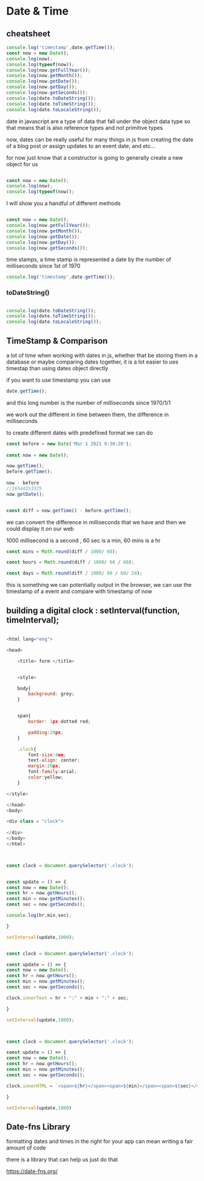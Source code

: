 

# Date & Time 


## cheatsheet 

```javascript 
console.log('timestamp',date.getTime());
const now = new Date();
console.log(now);
console.log(typeof(now));
console.log(now.getFullYear());
console.log(now.getMonth());
console.log(now.getDate());
console.log(now.getDay());
console.log(now.getSeconds());
console.log(date.toDateString());
console.log(date.toTimeString());
console.log(date.toLocaleString());

```


date in javascript are a type of data that fall under the object data type so that means that is also reference types and not primitive types 

now, dates can be really useful for many things in js from creating the date of a blog post or assign updates to an event date, and etc...

for now just know that a constructor is going to generally create a new object for us 

```javascript 

const now = new Date();
console.log(now);
console.log(typeof(now));

```
I will show you a handful of different methods 
```javascript 

const now = new Date();
console.log(now.getFullYear());
console.log(now.getMonth());
console.log(now.getDate());
console.log(now.getDay());
console.log(now.getSeconds());

```



time stamps, a time stamp is represented a date by the number of milliseconds since 1st of 1970




```javascript 
console.log('timestamp',date.getTime());

```

### toDateString() 

```javascript 

console.log(date.toDateString());
console.log(date.toTimeString());
console.log(date.toLocaleString());

```




## TimeStamp & Comparison 

a lot of time when working with dates in js, whether that be storing them in a database or maybe comparing dates together, it is a lot easier to ues timestap than using dates object directly 


if you want to use timestamp you can use 

```javascript 
date.getTime();

```
and this long number is the number of milliseconds since 1970/1/1 

we work out the different in time between them, the difference in milliseconds 


to create different dates with predefined format we can do 

```javascript 
const before = new Date('Mar 1 2021 9:30:20');
 
const now = new Date();

now.getTime();
before.getTime();
 
now - before
//16544353325
now.getDate();


const diff = now.getTime() - before.getTime();

```

we can convert the difference in milliseconds that we have and then we could display it on our web 


1000 millisecond is a second , 60 sec is a min, 60 mins is a hr

```javascript 
const mins = Math.round(diff / 1000/ 60);

const hours = Math.round(diff / 1000/ 60 / 60);

const days = Math.round(diff / 1000/ 60 / 60/ 24);


``` 

this is something we can potentially output in the browser, we can use the timestamp of a event and compare with timestamp of now 





## building a digital clock : setInterval(function, timeInterval);

```javascript 

<html lang="eng">

<head>

	<title> form </title>


	<style>

	body{
		background: grey;
	}


	span{
		border: 1px dotted red;

		padding:20px;
	}

	.clock{
		font-size:4em;
		text-align: center;
		margin:20px;
		font-family:arial;
		color:yellow;
	}

</style>

</head>
<body>

<div class = "clock">
 
</div>
</body>
</html>



const clock = document.querySelector('.clock');


const update = () => {
const now = new Date();
const hr = now.getHours();
const min = now.getMinutes();
const sec = now.getSeconds();

console.log(hr,min,sec);

}

setInterval(update,1000);


const clock = document.querySelector('.clock');

const update = () => {
const now = new Date();
const hr = now.getHours();
const min = now.getMinutes();
const sec = now.getSeconds();

clock.innerText = hr + ":" + min + ":" + sec;

}

setInterval(update,1000);



const clock = document.querySelector('.clock');

const update = () => {
const now = new Date();
const hr = now.getHours();
const min = now.getMinutes();
const sec = now.getSeconds();

clock.innerHTML = `<span>${hr}</span><span>${min}</span><span>${sec}</span>`;

}

setInterval(update,1000)

```




## Date-fns Library 

formatting dates and times in the right for your app can mean writing a fair amount of code 


there is a library that can help us just do that 


https://date-fns.org/





